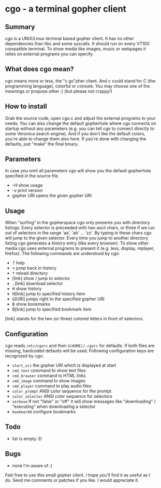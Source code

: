 cgo - a terminal gopher client
==============================

Summary
-------

cgo is a UNIX/Linux terminal based gopher client. It has no other
dependencies than libc and some syscalls. It should run on every
VT100 compatible terminal. To show media like images, music or
webpages it relies on external programs you can specify.


What does cgo mean?
-------------------

cgo means more or less, the "c go"pher client. And c could
stand for C (the programming language), colorful or console.
You may choose one of the meanings or propose other :)
(but please not crappy!)


How to install
--------------

Grab the source code, open cgo.c and adjust the external programs
to your needs. You can also change the default gopherhole where
cgo connects on startup without any parameters (e.g. you can
tell cgo to connect directly to some Veronica search engine).
And if you don't like the default colors, you're able to change
them also here.
If you're done with changing the defaults, just "make" the
final binary.


Parameters
----------

In case you omit all parameters cgo will show you the default
gopherhole specified in the source file.

 * -H               show usage
 * -v               print version
 * gopher URI       opens the given gopher URI


Usage
-----

 When "surfing" in the gopherspace cgo only presents you
 with directory listings. Every selector is preceeded with two
 ascii chars, or three if we run out of selectors in the
 range 'aa', 'ab' ... 'zz'. By typing in these chars cgo will
 jump to the given selector. Every time you jump to another
 directory listing cgo generates a history entry (like every
 browser). To show other media cgo uses external programs
 to present it (e.g. less, display, mplayer, firefox).
 The following commands are understood by cgo:

  * <kbd>?</kbd>           help
  * <kbd><</kbd>           jump back in history
  * <kbd>*</kbd>           reload directory
  * [link]      show / jump to selector
  * <kbd>.</kbd>[link]     download selector
  * <kbd>H</kbd>           show history
  * <kbd>H</kbd>[link]     jump to specified history item
  * <kbd>G</kbd>[URI]      jumps right to the specified gopher URI
  * <kbd>B</kbd>           show bookmarks
  * <kbd>B</kbd>[link]     jump to specified bookmark item

[link] stands for the two (or three) colored letters in front of selectors.

Configuration
-------------

 cgo reads `/etc/cgorc` and then `$(HOME)/.cgorc` for defaults. If both
 files are missing, hardcoded defaults will be used. Following configuration
 keys are recognized by cgo:

 * `start_uri`        the gopher URI which is displayed at start
 * `cmd_text`         command to show text files
 * `cmd_browser`      command to HTML links
 * `cmd_image`        command to show images
 * `cmd_player`       command to play audio files
 * `color_prompt`     ANSI color sequence for the prompt
 * `color_selector`   ANSI color sequence for selectors
 * `verbose`          If not "false" or "off" it will show messages like "downloading" / "executing" when downloading a selector
 * `bookmarkN`        configure bookmarks

Todo
----

 * list is empty :D


Bugs
----

 * none I'm aware of :)


Feel free to use this small gopher client. I hope you'll
find it as useful as I do. Send me comments or patches if you
like. I would appreciate it.

